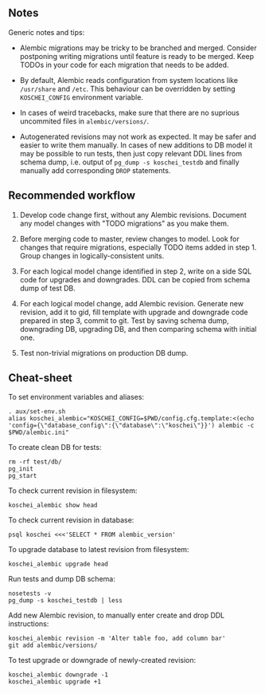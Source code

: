 Notes
-----

Generic notes and tips:

* Alembic migrations may be tricky to be branched and merged.
  Consider postponing writing migrations until feature is ready to be
  merged.  Keep TODOs in your code for each migration that needs to be
  added.

* By default, Alembic reads configuration from system locations like
  `/usr/share` and `/etc`.  This behaviour can be overridden by
  setting `KOSCHEI_CONFIG` environment variable.

* In cases of weird tracebacks, make sure that there are no suprious
  uncommited files in `alembic/versions/`.

* Autogenerated revisions may not work as expected.  It may be safer
  and easier to write them manually.  In cases of new additions to DB
  model it may be possible to run tests, then just copy relevant DDL
  lines from schema dump, i.e. output of `pg_dump -s koschei_testdb`
  and finally manually add corresponding `DROP` statements.


Recommended workflow
--------------------

  1. Develop code change first, without any Alembic revisions.
     Document any model changes with "TODO migrations" as you make
     them.

  2. Before merging code to master, review changes to model.  Look for
     changes that require migrations, especially TODO items added in
     step 1.  Group changes in logically-consistent units.

  3. For each logical model change identified in step 2, write on a
     side SQL code for upgrades and downgrades.  DDL can be copied
     from schema dump of test DB.

  4. For each logical model change, add Alembic revision.  Generate
     new revision, add it to gid, fill template with upgrade and
     downgrade code prepared in step 3, commit to git.  Test by saving
     schema dump, downgrading DB, upgrading DB, and then comparing
     schema with initial one.

  5. Test non-trivial migrations on production DB dump.


Cheat-sheet
-----------

To set environment variables and aliases:

    . aux/set-env.sh
    alias koschei_alembic="KOSCHEI_CONFIG=$PWD/config.cfg.template:<(echo 'config={\"database_config\":{\"database\":\"koschei\"}}') alembic -c $PWD/alembic.ini"

To create clean DB for tests:

    rm -rf test/db/
    pg_init
    pg_start

To check current revision in filesystem:

    koschei_alembic show head

To check current revision in database:

    psql koschei <<<'SELECT * FROM alembic_version'

To upgrade database to latest revision from filesystem:

    koschei_alembic upgrade head

Run tests and dump DB schema:

    nosetests -v
    pg_dump -s koschei_testdb | less

Add new Alembic revision, to manually enter create and drop DDL
instructions:

    koschei_alembic revision -m 'Alter table foo, add column bar'
    git add alembic/versions/

To test upgrade or downgrade of newly-created revision:

    koschei_alembic downgrade -1
    koschei_alembic upgrade +1

